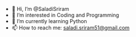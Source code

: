 - 👋 Hi, I’m @SaladiSriram
- 👀 I’m interested in Coding and Programming
- 🌱 I’m currently learning Python
- 📫 How to reach me: saladi.sriram51@gmail.com

<!---
SaladiSriram/SaladiSriram is a ✨ special ✨ repository because its `README.md` (this file) appears on your GitHub profile.
You can click the Preview link to take a look at your changes.
--->
